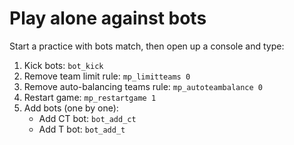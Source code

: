 # Play alone against bots

Start a practice with bots match, then open up a console and type: 

1. Kick bots: `bot_kick`
2. Remove team limit rule: `mp_limitteams 0`
3. Remove auto-balancing teams rule: `mp_autoteambalance 0`
4. Restart game: `mp_restartgame 1`
5. Add bots (one by one):
   * Add CT bot: `bot_add_ct`
   * Add T bot: `bot_add_t`
